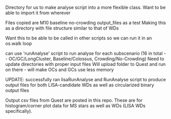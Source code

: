 Directory for us to make analyse script into a more flexible class.
Want to be able to import it from wherever

Files copied are M10 baseline no-crowding output_files as a test
Making this as a directory with file structure similar to that of WDs

Want this to be able to be called in other scripts
so we can run it in an os.walk loop

can use 'runAnalyse' script to run analyse for each subscenario (16 in total -- OC/GC/LongCluster, Baseline/Colossus, Crowding/No-Crowding)
Need to update directories with proper input files
Will upload folder to Quest and run on there - will make OCs and GCs use less memory


UPDATE: successfully ran lisaRunAnalyse and RunAnalyse script to produce output files for both LISA-candidate WDs as well as circularized binary output files

Output csv files from Quest are posted in this repo. These are for histogram/corner plot data for MS stars as well as WDs (LISA WDs specifically).



